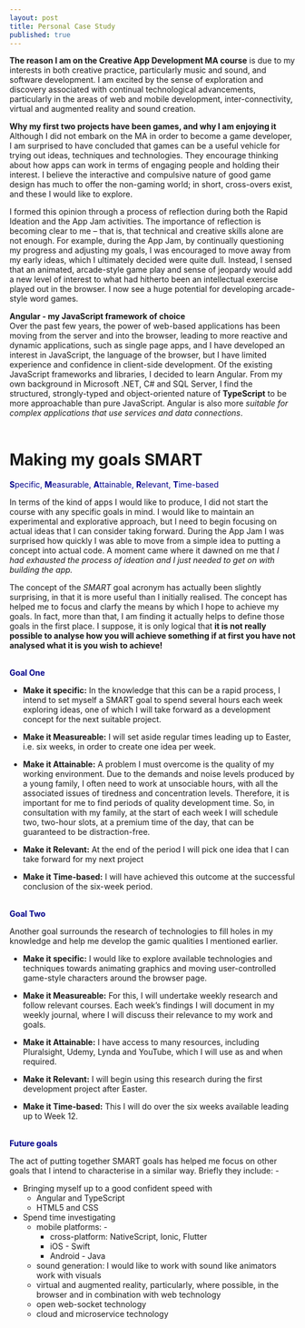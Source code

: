 ```yaml
---
layout: post
title: Personal Case Study
published: true
---
```


**The reason I am on the Creative App Development MA course** is due to my interests in both creative practice, particularly music and sound, and software development. I am excited by the sense of exploration and discovery associated with continual technological advancements, particularly in the areas of web and mobile development, inter-connectivity, virtual and augmented reality and sound creation.

**Why my first two projects have been games, and why I am enjoying it**<br>
Although I did not embark on the MA in order to become a game developer, I am surprised to have concluded that games can be a useful vehicle for trying out ideas, techniques and technologies. They encourage thinking about how apps can work in terms of engaging people and holding their interest. I believe the interactive and compulsive nature of good game design has much to offer the non-gaming world; in short, cross-overs exist, and these  I would like to explore.  

I formed this opinion through a process of reflection during both the Rapid Ideation and the App Jam activities. The importance of reflection is becoming clear to me – that is, that technical and creative skills alone are not enough. For example, during the App Jam, by continually questioning my progress and adjusting my goals, I was encouraged to move away from my early ideas, which I ultimately decided were quite dull. Instead, I sensed that an animated, arcade-style game play and sense of jeopardy would add a new level of interest to what had hitherto been an intellectual exercise played out in the browser. I now see a huge potential for developing arcade-style word games. 

**Angular - my JavaScript framework of choice**<br>
Over the past few years, the power of web-based applications has been moving from the server and into the browser, leading to more reactive and dynamic applications, such as single page apps, and I have developed an interest in JavaScript, the language of the browser, but I have limited experience and confidence in client-side development. Of the existing JavaScript frameworks and libraries, I decided to learn Angular.  From my own background in Microsoft .NET, C# and SQL Server, I find the structured, strongly-typed and object-oriented nature of **TypeScript** to be more approachable than pure JavaScript. Angular is also more _suitable for complex applications that use services and data connections_.
<br><br>

# Making my goals **SMART**
<span style="color:darkblue">**S**pecific, **M**easurable, **A**ttainable, **R**elevant, **T**ime-based</span>

In terms of the kind of apps I would like to produce, I did not start the course with any specific goals in mind. I would like to maintain an experimental and explorative approach, but I need to begin focusing on actual ideas that I can consider taking forward. During the App Jam I was surprised how quickly I was able to move from a simple idea to putting a concept into actual code. A moment came where it dawned on me that _I had exhausted the process of ideation and I just needed to get on with building the app._ 

The concept of the _SMART_ goal acronym has actually been slightly surprising, in that it is more useful than I initially realised. The concept has helped me to focus and clarfy the means by which I hope to achieve my goals.  In fact, more than that, I am finding it actually helps to define those goals in the first place. I suppose, it is only logical that **it is not really possible to analyse how you will achieve something if at first you have not analysed what it is you wish to achieve!**
<br><br>

<span style="color:darkblue">**Goal One**</span>

* **Make it specific:** In the knowledge that this can be a rapid process, I intend to set myself a SMART goal to spend several hours each week exploring ideas, one of which I will take forward as a development concept for the next suitable project. 

* **Make it Measureable:** I will set aside regular times leading up to Easter, i.e. six weeks, in order to create one idea per week.  

* **Make it Attainable:** A problem I must overcome is the quality of my working environment.  Due to the demands and noise levels produced by a young family, I often need to work at unsociable hours, with all the associated issues of tiredness and concentration levels. Therefore, it is important for me to find periods of quality development time. So, in consultation with my family, at the start of each week I will schedule two, two-hour slots, at a premium time of the day, that can be guaranteed to be distraction-free. 

* **Make it Relevant:** At the end of the period I will pick one idea that I can take forward for my next project 

* **Make it Time-based:** I will have achieved this outcome at the successful conclusion of the six-week period.
<br><br>

<span style="color:darkblue">**Goal Two**</span>

Another goal surrounds the research of technologies to fill holes in my knowledge and help me develop the gamic qualities I mentioned earlier. 

* **Make it specific:** I would like to explore available technologies and techniques towards animating graphics and moving user-controlled game-style characters around the browser page.

* **Make it Measureable:** For this, I will undertake weekly research and follow relevant courses. Each week’s findings I will document in my weekly journal, where I will discuss their relevance to my work and goals.

* **Make it Attainable:** I have access to many resources, including Pluralsight, Udemy, Lynda and YouTube, which I will use as and when required.

* **Make it Relevant:** I will begin using this research during the first development project after Easter.

* **Make it Time-based:** This I will do over the six weeks available leading up to Week 12.
<br><br>

<span style="color:darkblue">**Future goals**</span>

The act of putting together SMART goals has helped me focus on other goals that I intend to characterise in a similar way. Briefly they include: -
* Bringing myself up to a good confident speed with 
  - Angular and TypeScript
  - HTML5 and CSS
* Spend time investigating
  - mobile platforms: - 
    - cross-platform: NativeScript, Ionic, Flutter 
    -  iOS - Swift
    -  Android - Java
  - sound generation: I would like to work with sound like animators work with visuals
  - virtual and augmented reality, particularly, where possible, in the browser and in combination with web technology
  - open web-socket technology
  - cloud and microservice technology